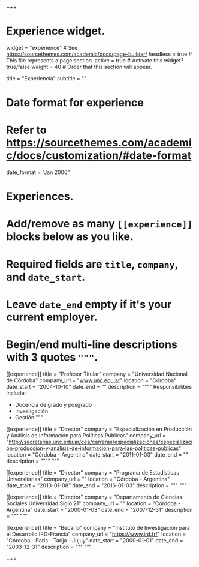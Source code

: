 +++
# Experience widget.
widget = "experience"  # See https://sourcethemes.com/academic/docs/page-builder/
headless = true  # This file represents a page section.
active = true  # Activate this widget? true/false
weight = 40  # Order that this section will appear.

title = "Experiencia"
subtitle = ""

# Date format for experience
#   Refer to https://sourcethemes.com/academic/docs/customization/#date-format
date_format = "Jan 2006"

# Experiences.
#   Add/remove as many `[[experience]]` blocks below as you like.
#   Required fields are `title`, `company`, and `date_start`.
#   Leave `date_end` empty if it's your current employer.
#   Begin/end multi-line descriptions with 3 quotes `"""`.
[[experience]]
  title = "Profesor  Titular"
  company = "Universidad Nacional de Córdoba"
  company_url = "www.unc.edu.ar"
  location = "Córdoba"
  date_start = "2004-10-10"
  date_end = ""
  description = """"
  Responsibilities include:
  
  * Docencia de grado y posgrado
  * Investigación
  * Gestión
  """

[[experience]]
  title = "Director"
  company = "Especialización en Producción y Análisis de Información para Políticas Públicas"
  company_url = "http://secretarias.unc.edu.ar/cea/carreras/especializaciones/especializacion-produccion-y-analisis-de-informacion-para-las-politicas-publicas"
  location = "Córdoba - Argentina"
  date_start = "2011-01-03"
  date_end = ""
  description = """"
  """

[[experience]]
  title = "Director"
  company = "Programa de Estadísticas Universitarias"
  company_url = ""
  location = "Córdoba - Argentina"
  date_start = "2013-01-08"
  date_end = "2016-01-03"
  description = """
  """

[[experience]]
  title = "Director"
  company = "Departamento de Ciencias Sociales Universidad Siglo 21"
  company_url = ""
  location = "Córdoba - Argentina"
  date_start = "2000-01-03"
  date_end = "2007-12-31"
  description = """
  """

[[experience]]
  title = "Becario"
  company = "Instituto de Investigación para el Desarrollo IRD-Francia"
  company_url = "https://www.ird.fr/"
  location = "Córdoba - Paris - Tarija - Jujuy"
  date_start = "2000-01-01"
  date_end = "2003-12-31"
  description = """
  """

+++
